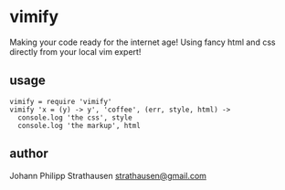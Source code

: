 # vimify

Making your code ready for the internet age! Using fancy html and css directly
from your local vim expert!

## usage

    vimify = require 'vimify'
    vimify 'x = (y) -> y', 'coffee', (err, style, html) ->
      console.log 'the css', style
      console.log 'the markup', html

## author

Johann Philipp Strathausen <strathausen@gmail.com>

